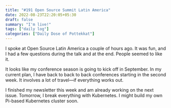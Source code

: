 ```yaml
---
title: "#191 Open Source Summit Latin America"
date: 2022-08-23T22:20:05+05:30
draft: false
summary: "I'm live!"
tags: ["daily log"]
categories: ["Daily Dose of Pottekkat"]
---
```


I spoke at Open Source Latin America a couple of hours ago. It was fun, and I had a few questions during the talk and at the end. People seemed to like it.

It looks like my conference season is going to kick off in September. In my current plan, I have back to back to back conferences starting in the second week. It involves a lot of travel—if everything works out.

I finished my newsletter this week and am already working on the next issue. Tomorrow, I break everything with Kubernetes. I might build my own Pi-based Kubernetes cluster soon.
